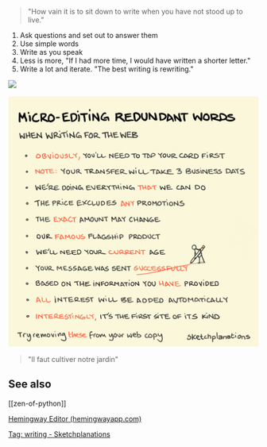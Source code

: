 ---
---

> "How vain it is to sit down to write
> when you have not stood up to live.”

1. Ask questions and set out to answer them
2. Use simple words
3. Write as you speak
4. Less is more, "If I had more time, I would have written a shorter letter."
5. Write a lot and iterate. "The best writing is rewriting."

![](/assets/static/img/plain-pooh.jpg)

![](/assets/static/img/remove-redundant-words.png)

> "Il faut cultiver notre jardin"

## See also 

[[zen-of-python]]

[Hemingway Editor (hemingwayapp.com)](https://hemingwayapp.com/)

[Tag: writing - Sketchplanations](https://sketchplanations.com/tags/writing)

